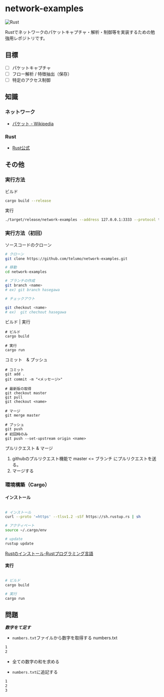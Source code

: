 # network-examples

![Rust](https://github.com/telumo/network-examples/workflows/Rust/badge.svg)

Rustでネットワークのパケットキャプチャ・解析・制御等を実装するための勉強用レポジトリです。

## 目標

- [ ] パケットキャプチャ
- [ ] フロー解析 / 特徴抽出（保存）
- [ ] 特定のアクセス制御

## 知識

### ネットワーク

- [パケット \- Wikipedia](https://ja.wikipedia.org/wiki/%E3%83%91%E3%82%B1%E3%83%83%E3%83%88)

### Rust

- [Rust公式](https://www.rust-lang.org/)

## その他

### 実行方法

ビルド
```sh
cargo build --release
```

実行
```sh
./target/release/network-examples --address 127.0.0.1:3333 --protocol tcp --role server
```


### 実行方法（初回）

ソースコードのクローン
```sh
# クローン
git clone https://github.com/telumo/network-examples.git

# 移動
cd network-examples

# ブランチの作成
git branch <name>
# ex) git branch hasegawa

# チェックアウト

git checkout <name>
# ex)  git chechout hasegawa
```

ビルド | 実行
```
# ビルド
cargo build

# 実行
cargo run
```

コミット　& プッシュ
```
# コミット
git add .
git commit -m "<メッセージ>"

# 最新版の取得
git checkout master
git pull
git checkout <name>

# マージ
git merge master

# プッシュ
git push  
# 初回時のみ
git push --set-upstream origin <name>
```

プルリクエスト & マージ

1. githubのプルリクエスト機能で master <= <name>ブランチ にプルリクエストを送る。
2. マージする


### 環境構築（Cargo）

#### インストール

```sh

# インストール
curl --proto '=https' --tlsv1.2 -sSf https://sh.rustup.rs | sh

# アクティベート
source ~/.cargo/env

# update
rustup update

```
[Rustのインストール\-Rustプログラミング言語](https://www.rust-lang.org/tools/install)

#### 実行

```sh

# ビルド
cargo build

# 実行
cargo run
```

## 問題

***数字をて足す***

- `numbers.txt`ファイルから数字を取得する
numbers.txt
```txt
1
2
```
- 全ての数字の和を求める

- `numbers.txt`に追記する
```txt
1
2
3
```







